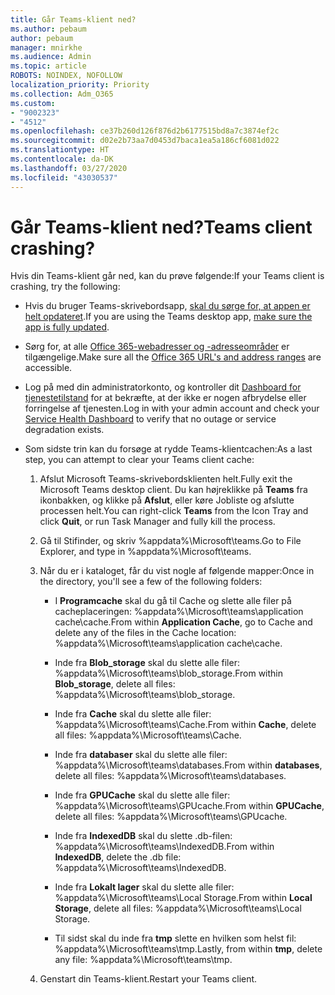 ```yaml
---
title: Går Teams-klient ned?
ms.author: pebaum
author: pebaum
manager: mnirkhe
ms.audience: Admin
ms.topic: article
ROBOTS: NOINDEX, NOFOLLOW
localization_priority: Priority
ms.collection: Adm_O365
ms.custom:
- "9002323"
- "4512"
ms.openlocfilehash: ce37b260d126f876d2b6177515bd8a7c3874ef2c
ms.sourcegitcommit: d02e2b73aa7d0453d7baca1ea5a186cf6081d022
ms.translationtype: HT
ms.contentlocale: da-DK
ms.lasthandoff: 03/27/2020
ms.locfileid: "43030537"
---
```

# <a name="teams-client-crashing"></a><span data-ttu-id="94e79-102">Går Teams-klient ned?</span><span class="sxs-lookup"><span data-stu-id="94e79-102">Teams client crashing?</span></span>

<span data-ttu-id="94e79-103">Hvis din Teams-klient går ned, kan du prøve følgende:</span><span class="sxs-lookup"><span data-stu-id="94e79-103">If your Teams client is crashing, try the following:</span></span>

- <span data-ttu-id="94e79-104">Hvis du bruger Teams-skrivebordsapp, [skal du sørge for, at appen er helt opdateret](https://support.office.com/article/Update-Microsoft-Teams-535a8e4b-45f0-4f6c-8b3d-91bca7a51db1).</span><span class="sxs-lookup"><span data-stu-id="94e79-104">If you are using the Teams desktop app, [make sure the app is fully updated](https://support.office.com/article/Update-Microsoft-Teams-535a8e4b-45f0-4f6c-8b3d-91bca7a51db1).</span></span>

- <span data-ttu-id="94e79-105">Sørg for, at alle [Office 365-webadresser og -adresseområder](https://docs.microsoft.com/microsoftteams/connectivity-issues) er tilgængelige.</span><span class="sxs-lookup"><span data-stu-id="94e79-105">Make sure all the [Office 365 URL's and address ranges](https://docs.microsoft.com/microsoftteams/connectivity-issues) are accessible.</span></span>

- <span data-ttu-id="94e79-106">Log på med din administratorkonto, og kontroller dit [Dashboard for tjenestetilstand](https://docs.microsoft.com/office365/enterprise/view-service-health) for at bekræfte, at der ikke er nogen afbrydelse eller forringelse af tjenesten.</span><span class="sxs-lookup"><span data-stu-id="94e79-106">Log in with your admin account and check your [Service Health Dashboard](https://docs.microsoft.com/office365/enterprise/view-service-health) to verify that no outage or service degradation exists.</span></span>

 - <span data-ttu-id="94e79-107">Som sidste trin kan du forsøge at rydde Teams-klientcachen:</span><span class="sxs-lookup"><span data-stu-id="94e79-107">As a last step, you can attempt to clear your Teams client cache:</span></span>

    1.  <span data-ttu-id="94e79-108">Afslut Microsoft Teams-skrivebordsklienten helt.</span><span class="sxs-lookup"><span data-stu-id="94e79-108">Fully exit the Microsoft Teams desktop client.</span></span> <span data-ttu-id="94e79-109">Du kan højreklikke på **Teams** fra ikonbakken, og klikke på **Afslut**, eller køre Jobliste og afslutte processen helt.</span><span class="sxs-lookup"><span data-stu-id="94e79-109">You can right-click **Teams** from the Icon Tray and click **Quit**, or run Task Manager and fully kill the process.</span></span>

    2.  <span data-ttu-id="94e79-110">Gå til Stifinder, og skriv %appdata%\Microsoft\teams.</span><span class="sxs-lookup"><span data-stu-id="94e79-110">Go to File Explorer, and type in %appdata%\Microsoft\teams.</span></span>

    3.  <span data-ttu-id="94e79-111">Når du er i kataloget, får du vist nogle af følgende mapper:</span><span class="sxs-lookup"><span data-stu-id="94e79-111">Once in the directory, you'll see a few of the following folders:</span></span>

         - <span data-ttu-id="94e79-112">I **Programcache** skal du gå til Cache og slette alle filer på cacheplaceringen: %appdata%\Microsoft\teams\application cache\cache.</span><span class="sxs-lookup"><span data-stu-id="94e79-112">From within **Application Cache**, go to Cache and delete any of the files in the Cache location:  %appdata%\Microsoft\teams\application cache\cache.</span></span>

        - <span data-ttu-id="94e79-113">Inde fra **Blob_storage** skal du slette alle filer: %appdata%\Microsoft\teams\blob_storage.</span><span class="sxs-lookup"><span data-stu-id="94e79-113">From within **Blob_storage**, delete all files: %appdata%\Microsoft\teams\blob_storage.</span></span>

        - <span data-ttu-id="94e79-114">Inde fra **Cache** skal du slette alle filer: %appdata%\Microsoft\teams\Cache.</span><span class="sxs-lookup"><span data-stu-id="94e79-114">From within **Cache**, delete all files: %appdata%\Microsoft\teams\Cache.</span></span>

        - <span data-ttu-id="94e79-115">Inde fra **databaser** skal du slette alle filer: %appdata%\Microsoft\teams\databases.</span><span class="sxs-lookup"><span data-stu-id="94e79-115">From within **databases**, delete all files: %appdata%\Microsoft\teams\databases.</span></span>

        - <span data-ttu-id="94e79-116">Inde fra **GPUCache** skal du slette alle filer: %appdata%\Microsoft\teams\GPUcache.</span><span class="sxs-lookup"><span data-stu-id="94e79-116">From within **GPUCache**, delete all files: %appdata%\Microsoft\teams\GPUcache.</span></span>

        - <span data-ttu-id="94e79-117">Inde fra **IndexedDB** skal du slette .db-filen: %appdata%\Microsoft\teams\IndexedDB.</span><span class="sxs-lookup"><span data-stu-id="94e79-117">From within **IndexedDB**, delete the .db file: %appdata%\Microsoft\teams\IndexedDB.</span></span>

        - <span data-ttu-id="94e79-118">Inde fra **Lokalt lager** skal du slette alle filer: %appdata%\Microsoft\teams\Local Storage.</span><span class="sxs-lookup"><span data-stu-id="94e79-118">From within **Local Storage**, delete all files: %appdata%\Microsoft\teams\Local Storage.</span></span>

        - <span data-ttu-id="94e79-119">Til sidst skal du inde fra **tmp** slette en hvilken som helst fil: %appdata%\Microsoft\teams\tmp.</span><span class="sxs-lookup"><span data-stu-id="94e79-119">Lastly, from within **tmp**, delete any file: %appdata%\Microsoft\teams\tmp.</span></span>

    4. <span data-ttu-id="94e79-120">Genstart din Teams-klient.</span><span class="sxs-lookup"><span data-stu-id="94e79-120">Restart your Teams client.</span></span>
